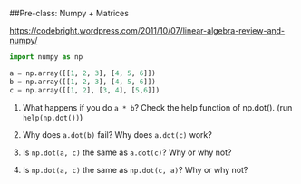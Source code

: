 ##Pre-class: Numpy + Matrices

https://codebright.wordpress.com/2011/10/07/linear-algebra-review-and-numpy/


```python
import numpy as np

a = np.array([[1, 2, 3], [4, 5, 6]])
b = np.array([[1, 2, 3], [4, 5, 6]])
c = np.array([[1, 2], [3, 4], [5,6]])

```
1. What happens if you do `a * b`?
Check the help function of np.dot(). (run `help(np.dot())`)

2. Why does `a.dot(b)` fail? Why does `a.dot(c)` work?

3. Is `np.dot(a, c)` the same as `a.dot(c)`? Why or why not?

4. Is `np.dot(a, c)` the same as `np.dot(c, a)`? Why or why not?